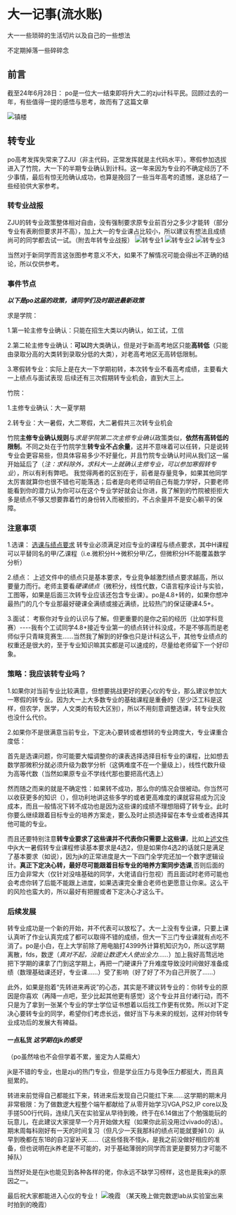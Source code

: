 # **大一记事(流水账)**

大一一些琐碎的生活切片以及自己的一些想法

不定期掉落一些碎碎念

## 前言

截至24年6月28日：
po是一位大一结束即将升大二的zju计科平民。回顾过去的一年，有些值得一提的感悟与思考，故而有了这篇文章

![镇楼](images/Ayaka.webp)

## 转专业

po高考发挥失常来了ZJU（非主代码，正常发挥就是主代码水平）。寒假参加选拔进入了竹院，大一下的半期专业确认到计科。这一年来因为专业的不确定经历了不少事情，最后有惊无险确认成功，也算是挽回了一些当年高考的遗憾，遂总结了一些经验供大家参考。

### 转专业战报
ZJU的转专业政策整体相对自由，没有强制要求原专业前百分之多少才能转（部分专业有表刷但要求并不高），加上大一的专业课占比较小，所以建议有想法且成绩尚可的同学都去试一试。（附去年转专业战报）
![转专业1](images/转专业战报.webp)
![转专业2](images/战报2.webp)
![转专业3](images/战报3.webp)

当然对于新同学而言这张图参考意义不大，如果不了解情况可能会得出不正确的结论，所以仅供参考。

### 事件节点
***以下是po这届的政策，请同学们及时跟进最新政策***

求是学院：

1.第一轮主修专业确认：只能在招生大类以内确认，如工试，工信
  
2.第二轮主修专业确认：**可以**跨大类确认，但是对于新高考地区只能**高转低**（只能由录取分高的大类转到录取分低的大类），对老高考地区无高转低限制。

3.寒假转专业：实际上是在大一下学期初转，本次转专业不看高考成绩，主要看大一上绩点与面试表现
后续还有三次假期转专业机会，直到大三上。

竹院：

1.主修专业确认：大一夏学期

2.转专业：大一暑假，大二寒假，大二暑假共三次转专业机会

竹院**主修专业确认规则**与*求是学院第二次主修专业确认*政策类似，**依然有高转低的限制**。不同之处在于竹院学生**转专业不占余量**，这并不意味着可以任转，只是说转专业会更容易些，但具体容易多少不好量化，并且竹院专业确认时间从我们这一届开始延后了（*注：求科除外，求科大一上就确认主修专业，可以参加寒假转专业*），所以有利有弊吧。
我觉得两者的区别在于，前者是存量竞争，如果其他同学太厉害就算你也很不错也可能落选；后者是向老师证明自己有能力学好，只要老师能看到你的潜力认为你可以在这个专业学好就会让你进，我了解到的竹院被拒拒大多是绩点不够又想要靠着竹的身份转入而被拒的，不占余量并不是安心躺平的保障。

### 注意事项
1.选课：
[选课与绩点要求](document/2023级各专业接收学生转专业修读课程及学业基本要求.pdf)
转专业必须满足对应专业的课程与绩点要求，其中H课程可以平替同名的甲/乙课程（i.e.微积分H->微积分甲/乙，但微积分H不能覆盖数学分析）

2.绩点：
上述文件中的绩点只是基本要求，专业竞争越激烈绩点要求越高，所以要量力而行。老师主要看*硬课绩点*（微积分，线性代数，C语言程序设计与实验，工图等，如果是后面三次转专业应该还包含专业课）。po是4.8+转的，如果你想冲最热门的几个专业那最好硬课全满绩或接近满绩，比较热门的保证硬课4.5+。

3.面试：
考察你对专业的认识与了解。但更重要的是你之前的经历（比如学科竞赛）----我有个工试同学4.8+接近专业第一的绩点转计科没成，不是不够高而是老师似乎只青睐竞赛生……当然我了解到的好像也只是计科这么干，其他专业绩点的权重还是很大的，至于专业知识嘛其实都是可以速成的，尽量给老师留下一个好印象。

### 策略：我应该转专业吗？

1.如果你对当前专业比较满意，但想要挑战更好的更心仪的专业，那么建议参加大一寒假的转专业。因为大一上大多数专业的基础课程是重叠的（至少泛工科是这样，但农学，医学，人文类的有较大区别），所以不用刻意调整选课，转专业失败也没什么代价。

2.如果你不是很满意当前专业，下定决心要转或者想转的专业跨度大，专业课重合度低：

首先是选课问题，你可能要大幅调整你的课表选择选择目标专业的课程，比如想去数学那微积分就必须升级为数学分析（这俩难度不在一个量级上），线性代数升级为高等代数（当然如果原专业不学线代那也要把高代选上）

然而随之而来的就是不确定性：如果转不成功，那么你的情况会很被动。你当然可以收获更多的知识（），但功利地讲这些多学的或者更高难度的课就容易成为沉没成本，而且一般情况下转不成功也是因为这些课的成绩不理想阻碍了转专业。此时你要么继续跟着目标专业的培养方案走，要么及时止损选择留在本专业或者选择其他可能的专业。

而且还要特别注意**转专业要求了这些课并不代表你只需要上这些课**，比如[上述文件](document/2023级各专业接收学生转专业修读课程及学业基本要求.pdf)中jk大一暑假转专业课程修读基本要求是4选2，但是如果你4选2的话就只是满足了基本要求（如说），因为jk的正常进度是大一下四门全学完还加一个数字逻辑设计。**真正下定决心转，最好尽可能跟着目标专业的培养方案同步选课**,否则后面的压力会非常大（仅针对没啥基础的同学，大佬请自行忽视）而且面试时老师可能也会考虑你转了后能不能跟上进度，如果选课完全重合老师也更愿意让你来。这么干的风险也蛮大的，所以最好有把握或者下定决心才这么干。

### 后续发展
转专业成功是一个新的开始，并不代表可以放松了。大一上没有专业课，只要上课认真听了作业认真完成了都可以取得不错的成绩，但大一下三门专业课就有点吃不消了。po是小白，在上大学前除了用电脑打4399外计算机知识为0，所以这学期离散，fds，数逻（*真对不起，没能让数逻大人使出全力……*）加上我好高骛远地把下学期的课拿了门到这学期上，再把一门硬课升了升难度导致没时间做好准备成绩（数理基础课还好，专业课……）受了影响（好了好了不为自己开脱了……）

此外，如果是抱着“先转进来再说”的心态，其实是不建议转专业的：你转专业的原因是你喜欢（再降一点吧，至少比起其他更有感觉）这个专业并且付诸行动，而不只是为了拿到一张某个专业的学士学位证书想着以后找工作更有优势。所以对下定决心要转专业的同学，希望你们考虑长远，做好当下与未来的规划，这样对你转专业成功后的发展大有裨益。

####  一点私货 *这学期在jk的感受*
（po虽然啥也不会但学着不累，鉴定为人菜瘾大）

jk是不错的专业，也是zju的热门专业，但是学业压力与竞争压力都挺大，而且真挺累的。

转进来前觉得自己都能扛下来，转进来后发现自己只能扛下来……这学期的期末月非常极限：为了做数逻大程整个端午都献给了从零开始学习VGA,PS2,IP core以及手搓500行代码，连续几天在实验室从早待到晚，终于在6.14做出了个勉强能玩的玩意儿，在此建议大家提早一个月开始做大程（如果你此前没用过vivado的话）。期末周每科刚好有一天的时间复习（但凡少一天我那科的绩点可能就要掉1.0）从早到晚都在东1B的自习室补天……（这些怪我不怪jk，是我之前没做好相应的准备，但也说明在jk养老是不可能的，对于基础薄弱的同学而言更是要努力才可能不掉队）

当然好处是在jk也能见到各种各样的佬，你永远不缺学习榜样，这也是我来jk的原因之一。

最后祝大家都能进入心仪的专业！
![晚霞](images/晚霞.jpg)
（某天晚上做完数逻lab从实验室出来时拍到的晚霞）




